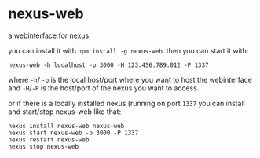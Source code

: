 # nexus-web

a webinterface for [nexus](http://github.com/guybrush/nexus).

you can install it with `npm install -g nexus-web`. then you can start it with:

    nexus-web -h localhost -p 3000 -H 123.456.789.012 -P 1337
    
where `-h`/ `-p` is the local host/port where you want to host the 
webinterface and `-H`/`-P` is the host/port of the nexus you want to access.

or if there is a locally installed nexus (running on port `1337` you can install 
and start/stop nexus-web like that:

    nexus install nexus-web nexus-web
    nexus start nexus-web -p 3000 -P 1337
    nexus restart nexus-web
    nexus stop nexus-web
